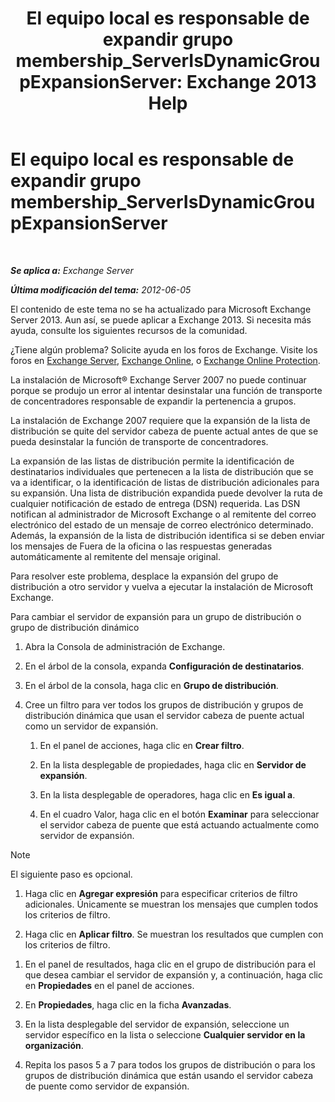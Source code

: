 ﻿---
title: 'El equipo local es responsable de expandir grupo membership_ServerIsDynamicGroupExpansionServer: Exchange 2013 Help'
TOCTitle: El equipo local es responsable de expandir grupo membership_ServerIsDynamicGroupExpansionServer
ms:assetid: f6fdd8e1-fda1-45be-b8a2-0d356dbe7d83
ms:mtpsurl: https://technet.microsoft.com/es-es/library/ms.exch.setupreadiness.serverisdynamicgroupexpansionserver(v=EXCHG.150)
ms:contentKeyID: 48268887
ms.date: 05/22/2018
mtps_version: v=EXCHG.150
ms.translationtype: MT
---

# El equipo local es responsable de expandir grupo membership\_ServerIsDynamicGroupExpansionServer

 

_**Se aplica a:** Exchange Server_

_**Última modificación del tema:** 2012-06-05_

El contenido de este tema no se ha actualizado para Microsoft Exchange Server 2013. Aun así, se puede aplicar a Exchange 2013. Si necesita más ayuda, consulte los siguientes recursos de la comunidad.

¿Tiene algún problema? Solicite ayuda en los foros de Exchange. Visite los foros en [Exchange Server](https://go.microsoft.com/fwlink/p/?linkid=60612), [Exchange Online](https://go.microsoft.com/fwlink/p/?linkid=267542), o [Exchange Online Protection](https://go.microsoft.com/fwlink/p/?linkid=285351).

La instalación de Microsoft® Exchange Server 2007 no puede continuar porque se produjo un error al intentar desinstalar una función de transporte de concentradores responsable de expandir la pertenencia a grupos.

La instalación de Exchange 2007 requiere que la expansión de la lista de distribución se quite del servidor cabeza de puente actual antes de que se pueda desinstalar la función de transporte de concentradores.

La expansión de las listas de distribución permite la identificación de destinatarios individuales que pertenecen a la lista de distribución que se va a identificar, o la identificación de listas de distribución adicionales para su expansión. Una lista de distribución expandida puede devolver la ruta de cualquier notificación de estado de entrega (DSN) requerida. Las DSN notifican al administrador de Microsoft Exchange o al remitente del correo electrónico del estado de un mensaje de correo electrónico determinado. Además, la expansión de la lista de distribución identifica si se deben enviar los mensajes de Fuera de la oficina o las respuestas generadas automáticamente al remitente del mensaje original.

Para resolver este problema, desplace la expansión del grupo de distribución a otro servidor y vuelva a ejecutar la instalación de Microsoft Exchange.

Para cambiar el servidor de expansión para un grupo de distribución o grupo de distribución dinámico

1.  Abra la Consola de administración de Exchange.

2.  En el árbol de la consola, expanda **Configuración de destinatarios**.

3.  En el árbol de la consola, haga clic en **Grupo de distribución**.

4.  Cree un filtro para ver todos los grupos de distribución y grupos de distribución dinámica que usan el servidor cabeza de puente actual como un servidor de expansión.
    
    1.  En el panel de acciones, haga clic en **Crear filtro**.
    
    2.  En la lista desplegable de propiedades, haga clic en **Servidor de expansión**.
    
    3.  En la lista desplegable de operadores, haga clic en **Es igual a**.
    
    4.  En el cuadro Valor, haga clic en el botón **Examinar** para seleccionar el servidor cabeza de puente que está actuando actualmente como servidor de expansión.


> [!NOTE]
> El siguiente paso es opcional.



1.  Haga clic en **Agregar expresión** para especificar criterios de filtro adicionales. Únicamente se muestran los mensajes que cumplen todos los criterios de filtro.

2.  Haga clic en **Aplicar filtro**. Se muestran los resultados que cumplen con los criterios de filtro.

<!-- end list -->

1.  En el panel de resultados, haga clic en el grupo de distribución para el que desea cambiar el servidor de expansión y, a continuación, haga clic en **Propiedades** en el panel de acciones.

2.  En **Propiedades**, haga clic en la ficha **Avanzadas**.

3.  En la lista desplegable del servidor de expansión, seleccione un servidor específico en la lista o seleccione **Cualquier servidor en la organización**.

4.  Repita los pasos 5 a 7 para todos los grupos de distribución o para los grupos de distribución dinámica que están usando el servidor cabeza de puente como servidor de expansión.

